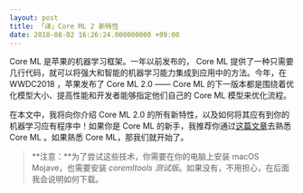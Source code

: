 ```yaml
---
layout: post
title: 「译」Core ML 2 新特性
date: 2018-08-02 16:26:24.000000000 +09:00
---
```


Core ML 是苹果的机器学习框架。一年以前发布的， Core ML 提供了一种只需要几行代码，就可以将强大和智能的机器学习能力集成到应用中的方法。今年，在 WWDC2018 ，苹果发布了 Core ML 2.0 —— Core ML 的下一版本都是围绕着优化模型大小、提高性能和开发者能够指定他们自己的 Core ML 模型来优化流程。

在本文中，我将向你介绍 Core ML 2.0 的所有新特性，以及如何将其应有到你的机器学习应有程序中！如果你是 Core ML 的新手，我推荐你通过[这篇文章](https://emptywalker.github.io/2018/07/introduction-core-ml/)去熟悉 Core ML 。如果熟悉 Core ML，那我们就开始了。

> **注意：**为了尝试这些技术，你需要在你的电脑上安装 macOS Mojave，也需要安装 *coremltools 测试版*。如果没有，不用担心，在后面我会说明如何下载。

